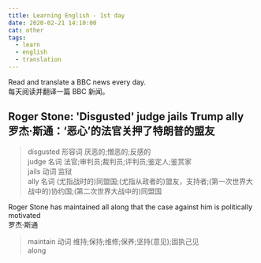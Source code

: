 ```yaml
---
title: Learning English - 1st day
date: 2020-02-21 14:10:00
cat: other
tags:
  - learn
  - english
  - translation
---
```


Read and translate a BBC news every day.<br>
每天阅读并翻译一篇 BBC 新闻。

## Roger Stone: 'Disgusted' judge jails Trump ally <br> 罗杰·斯通：‘恶心’的法官关押了特朗普的盟友

> disgusted 形容词 厌恶的;憎恶的;反感的<br>
> judge 名词 法官;审判员;裁判员;评判员;鉴定人;鉴赏家<br>
> jails 动词 监狱<br>
> ally 名词 (尤指战时的)同盟国;(尤指从政者的)盟友，支持者;(第一次世界大战中的)协约国;(第二次世界大战中的)同盟国

Roger Stone has maintained all along that the case against him is politically motivated<br>
罗杰·斯通

> maintain 动词 维持;保持;维修;保养;坚持(意见);固执己见<br>
> along
